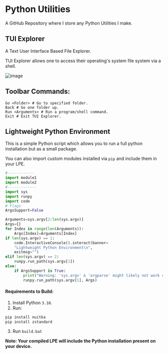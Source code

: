 # Python Utilities
A GitHub Repository where I store any Python Utilities I make.

## TUI Explorer
A Text User Interface Based File Explorer.

TUI Explorer allows one to access their operating's system file system via a shell.

![image](https://user-images.githubusercontent.com/41850963/154333672-3d68f169-e12a-4c13-80d9-e8ec0d2846d0.png)

## Toolbar Commands:
```
Go <Folder> # Go to specified folder.
Back # Go one folder up.
Run <Arguments> # Run a program/shell command.
Exit # Exit TUI Explorer.
```


## Lightweight Python Environment
This is a simple Python script which allows you to run a full python installation but as a small package.       

You can also import custom modules installed via `pip` and include them in your LPE.
```py
#------------
import module1
import module2
#-------------
import sys
import runpy
import code
# Flags
ArgsSupport=False

Arguments=sys.argv[2:len(sys.argv)]
Args={}
for Index in range(len(Arguments)):
    Args[Index]=Arguments[Index]
if len(sys.argv) == 1: 
    code.InteractiveConsole().interact(banner=
    "Lightweight Python Environment\n", 
    exitmsg="")
elif len(sys.argv) == 2:
    runpy.run_path(sys.argv[1])
else:
    if ArgsSupport is True:
        print("Warning: 'sys.argv' & 'argparse' might likely not work correctly.\n")
        runpy.run_path(sys.argv[1], Args)  
```    

#### Requirements to Build:
1. Install Python `3.10`.
2. Run:
```ps
pip install nuitka
pip install zstandard
```
3. Run `build.bat`

**Note: Your compiled LPE will include the Python installation present on your device.**

